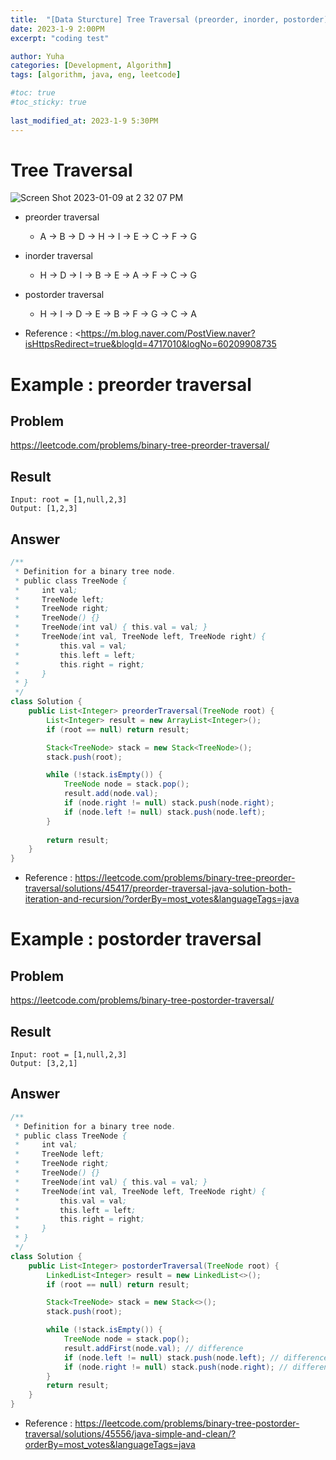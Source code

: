 ```yaml
---
title:  "[Data Sturcture] Tree Traversal (preorder, inorder, postorder)"
date: 2023-1-9 2:00PM
excerpt: "coding test"

author: Yuha
categories: [Development, Algorithm]
tags: [algorithm, java, eng, leetcode]

#toc: true
#toc_sticky: true
 
last_modified_at: 2023-1-9 5:30PM
---
```


# Tree Traversal 
![Screen Shot 2023-01-09 at 2 32 07 PM](https://user-images.githubusercontent.com/83699657/211246575-86367747-0d0d-4888-b223-ed4cde982d11.png)

- preorder traversal
    - A -> B -> D -> H -> I -> E -> C -> F -> G
- inorder traversal
    - H -> D -> I -> B -> E -> A -> F -> C -> G 
- postorder traversal
    - H -> I -> D -> E -> B -> F -> G -> C -> A


- Reference
: <<https://m.blog.naver.com/PostView.naver?isHttpsRedirect=true&blogId=4717010&logNo=60209908735>


# Example : preorder traversal 

## Problem
<https://leetcode.com/problems/binary-tree-preorder-traversal/>

## Result
```
Input: root = [1,null,2,3]
Output: [1,2,3]
```

## Answer 

```java
/**
 * Definition for a binary tree node.
 * public class TreeNode {
 *     int val;
 *     TreeNode left;
 *     TreeNode right;
 *     TreeNode() {}
 *     TreeNode(int val) { this.val = val; }
 *     TreeNode(int val, TreeNode left, TreeNode right) {
 *         this.val = val;
 *         this.left = left;
 *         this.right = right;
 *     }
 * }
 */
class Solution {
    public List<Integer> preorderTraversal(TreeNode root) {
        List<Integer> result = new ArrayList<Integer>();
        if (root == null) return result;

        Stack<TreeNode> stack = new Stack<TreeNode>();
        stack.push(root);

        while (!stack.isEmpty()) {
            TreeNode node = stack.pop();
            result.add(node.val);
            if (node.right != null) stack.push(node.right);
            if (node.left != null) stack.push(node.left);
        }
        
        return result;
    }
}
```

- Reference
: <https://leetcode.com/problems/binary-tree-preorder-traversal/solutions/45417/preorder-traversal-java-solution-both-iteration-and-recursion/?orderBy=most_votes&languageTags=java>


# Example : postorder traversal 

## Problem
<https://leetcode.com/problems/binary-tree-postorder-traversal/>

## Result
```
Input: root = [1,null,2,3]
Output: [3,2,1]
```

## Answer 
```java
/**
 * Definition for a binary tree node.
 * public class TreeNode {
 *     int val;
 *     TreeNode left;
 *     TreeNode right;
 *     TreeNode() {}
 *     TreeNode(int val) { this.val = val; }
 *     TreeNode(int val, TreeNode left, TreeNode right) {
 *         this.val = val;
 *         this.left = left;
 *         this.right = right;
 *     }
 * }
 */
class Solution {
    public List<Integer> postorderTraversal(TreeNode root) {
        LinkedList<Integer> result = new LinkedList<>();
        if (root == null) return result;

        Stack<TreeNode> stack = new Stack<>();
        stack.push(root);

        while (!stack.isEmpty()) {
            TreeNode node = stack.pop();
            result.addFirst(node.val); // difference
            if (node.left != null) stack.push(node.left); // difference
            if (node.right != null) stack.push(node.right); // difference
        }
        return result;
    }
}
```

- Reference :
<https://leetcode.com/problems/binary-tree-postorder-traversal/solutions/45556/java-simple-and-clean/?orderBy=most_votes&languageTags=java>